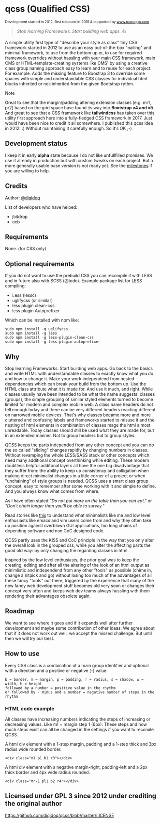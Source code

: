 # qcss (Qualified CSS)
<sup> Development started in 2012, first released in 2015 & supported by www.maroqqo.com </sup>

 > _Stop learning Frameworks. Start building web apps._ :+1:

A simple utility first type of "describe your style as class" tiny CSS framework started in 2012 to use as an easy out-of-the-box "nailing" and minimal framework, to use from the bottom up or, to use for required framework overrides without hassling with your main CSS framework, main CMS or HTML-template-creating systems like CMS' by using a creative class group naming approach easy to learn and to reuse for each project. For example: Adds the missing feature to Boostrap 3 to override some spaces with simple and understandable CSS classes for individual html blocks inherited or not-inherited from the given Bootstrap rythm.

> [!NOTE]
> Great to see that the margin/padding altering extension classes (e.g. mr1, pr2) based on the grid space have found its way into **Bootstrap v4 and v5**. And great to see that a CSS framework like **tailwindcss** has taken over this utility first approach here into a fully-fledged CSS framework in 2017. Just would have been nice to credit it all somewhere. I published this qcss idea in 2012. :) Without maintaining it carefully enough. So it's OK ;-)

Development status
------------------
I keep it in early **alpha** state because I do not like unfullfilled promises. We use it already in production but with custom tweaks on each project. But a more generally usable base version is not ready yet. See the [milestones](https://github.com/diqidoq/qcss/milestones) if you are willing to help.

Credits
-------
Author:  [@diqidoq](https://github.com/diqidoq)

List of developers who have helped:
 + jbitdrop
 + ocb

Requirements
------------
None. (for CSS only)

Optional requirements
---------------------
If you do not want to use the prebuild CSS you can recompile it with LESS and in future also with SCSS (@todo). Example package list for LESS compiling:

 + Less (lessc) 
 + uglifycss (or similar)
 + less plugin clean-css
 + less plugin Autoprefixer

Which can be installed with npm like:

```
sudo npm install -g uglifycss
sudo npm install -g less
sudo npm install -g less-plugin-clean-css
sudo npm install -g less-plugin-autoprefixer
```

Why
---
Stop learning Frameworks. Start building web apps. Go back to the basics and write HTML with understandable classes to exactly know what you do and how to change it. Make your work independend from nested dependencies which can break your build from the bottom up. Use the HTML class attribute what it is made for. And use it much, and right. While classes usually have been intended to be what the name suggests: classes (groups), the simple grouping of similar styled elements turned to become limited for modern and complex mobile web. A class name headers do not tell enough today and there can be very different headers reacting different on narrowed mobile devices. That's why classes became more and more cluttered and confusing labels and frameworks started to misuse it and the nesting of html elements in combination of classes mage the html almost unreadable. Today classes should still be used what they are made for, but in an extended manner. Not to group headers but to group styles.

QCSS keeps the parts independed from any other concept and you can do the so called "sliding" changes rapidly by changing numbers in classes. Without revamping the whole LESS/SASS stack or other concepts which need many additional concept overthinking while editing. These modern doubtless helpful additonal layers all have the one big disadvantage that they suffer from: the ability to keep up consistency and colligation when making direct minimalist changes in a little corner of a project or when "unchaining" of style groups is needed. QCSS uses a smart class group concept, easy to remember after some working with it and simple to define. And you always know what comes from where. 

As I have often stated *"Do not put more on the table than you can eat."* or *"Don't chain longer than you'll be able to survey."*

Read stories like [this](https://qz.com/646467/how-one-programmer-broke-the-internet-by-deleting-a-tiny-piece-of-code/) to undestand what minimalists like me and low level enthusiasts like emacs and vim users come from and why they often take up position against overblown GUI applications, too long chains of depending software and non CoC designed code.

QCSS partly uses the KISS and CoC principle in the way that you only alter the overall look in the grouped css, while you alter the affecting parts the good old way: by only changing the regarding classes in html.

Inspired by the low level enthusiasts, the prior goal was to keep the creating, editing and after all the altering of the look of an html output as minimlistic and independend from any other "tools" as possible (chime in, change a nitpick and go) without losing too much of the advantages of all these fancy "tools" out there, triggered by the experience that many of the new fancy web development stuff becomes old very soon or changes their concept very often and keeps web dev teams always hussling with them rendering their advantages obsolete again.

Roadmap
-------
We want to see where it goes and if it expands well after further development and maybe some contribution of other ideas. We agree about that if it does not work out well, we accept the missed challenge. But until then we will try our best.

How to use
----------
Every CSS class is a combination of a main group identifier and optional with a direction and a positive or negative (-) value.

    b = border, m = margin, p = padding, r = radius, s = shadow, w = width, h = height
    followed by a number = positive value in the rhythm
    or followed by - minus and a number = negative number of steps in the rhythm

### HTML code example

All classes have increasing numbers indicating the steps of increasing or decreasing values. Like m1 = margin step 1 (6px). These steps and how much steps exist can all be changed in the settings if you want to recomile QCSS.

A html div element with a 1-step margin, padding and a 1-step thick and 3px radius wide rounded border.

    <div class="m1 p1 b1 r3"></div>
 
A html div element with a negative margin-right, padding-left and a 2px thick border and 4px wide radius rounded.

    <div class="mr-1 pl1 b2 r4"></div>
 
Licensed under GPL 3 since 2012 under crediting the original author
---------------------------------------------------------------------

https://github.com/diqidoq/qcss/blob/master/LICENSE
